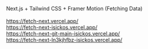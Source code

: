 Next.js + Tailwind CSS + Framer Motion (Fetching Data) <br />
<br />
https://fetch-next.vercel.app/ <br />
https://fetch-next-isickos.vercel.app/ <br />
https://fetch-next-git-main-isickos.vercel.app/ <br />
https://fetch-next-ln3kjhfbz-isickos.vercel.app/
